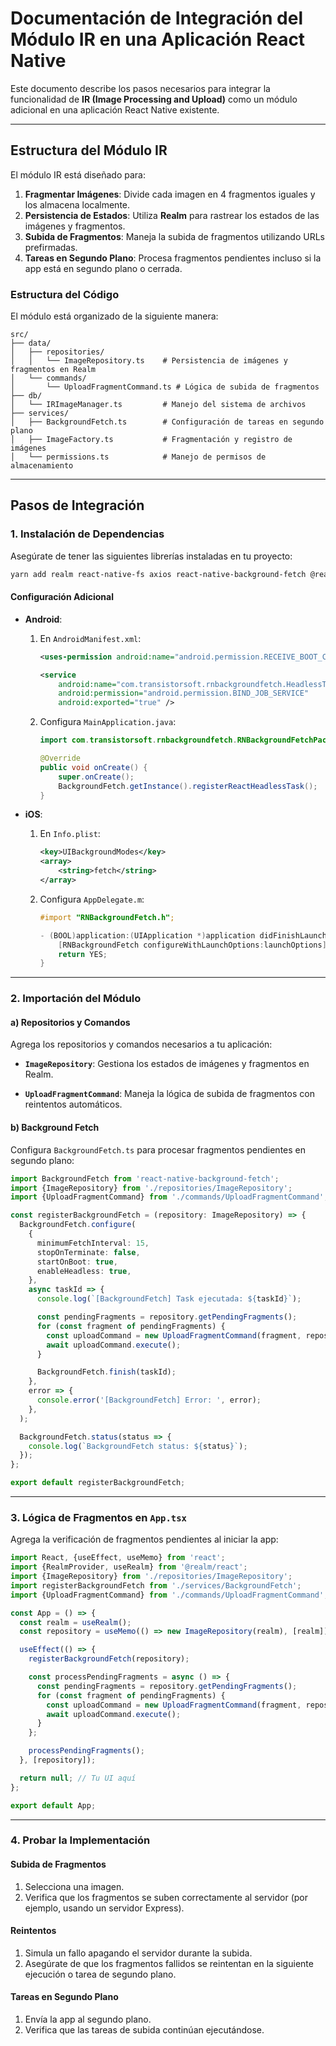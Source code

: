 # Documentación de Integración del Módulo IR en una Aplicación React Native

Este documento describe los pasos necesarios para integrar la funcionalidad de **IR (Image Processing and Upload)** como un módulo adicional en una aplicación React Native existente.

---

## **Estructura del Módulo IR**

El módulo IR está diseñado para:

1. **Fragmentar Imágenes**: Divide cada imagen en 4 fragmentos iguales y los almacena localmente.
2. **Persistencia de Estados**: Utiliza **Realm** para rastrear los estados de las imágenes y fragmentos.
3. **Subida de Fragmentos**: Maneja la subida de fragmentos utilizando URLs prefirmadas.
4. **Tareas en Segundo Plano**: Procesa fragmentos pendientes incluso si la app está en segundo plano o cerrada.

### **Estructura del Código**

El módulo está organizado de la siguiente manera:

```plaintext
src/
├── data/
│   ├── repositories/
│   │   └── ImageRepository.ts    # Persistencia de imágenes y fragmentos en Realm
│   └── commands/
│       └── UploadFragmentCommand.ts # Lógica de subida de fragmentos
├── db/
│   └── IRImageManager.ts         # Manejo del sistema de archivos
├── services/
│   ├── BackgroundFetch.ts        # Configuración de tareas en segundo plano
│   ├── ImageFactory.ts           # Fragmentación y registro de imágenes
│   └── permissions.ts            # Manejo de permisos de almacenamiento
```

---

## **Pasos de Integración**

### **1. Instalación de Dependencias**

Asegúrate de tener las siguientes librerías instaladas en tu proyecto:

```bash
yarn add realm react-native-fs axios react-native-background-fetch @react-native-community/image-editor
```

#### **Configuración Adicional**

- **Android**:

  1. En `AndroidManifest.xml`:

     ```xml
     <uses-permission android:name="android.permission.RECEIVE_BOOT_COMPLETED" />

     <service
         android:name="com.transistorsoft.rnbackgroundfetch.HeadlessTask"
         android:permission="android.permission.BIND_JOB_SERVICE"
         android:exported="true" />
     ```

  2. Configura `MainApplication.java`:

     ```java
     import com.transistorsoft.rnbackgroundfetch.RNBackgroundFetchPackage;

     @Override
     public void onCreate() {
         super.onCreate();
         BackgroundFetch.getInstance().registerReactHeadlessTask();
     }
     ```

- **iOS**:

  1. En `Info.plist`:
     ```xml
     <key>UIBackgroundModes</key>
     <array>
         <string>fetch</string>
     </array>
     ```
  2. Configura `AppDelegate.m`:

     ```objective-c
     #import "RNBackgroundFetch.h";

     - (BOOL)application:(UIApplication *)application didFinishLaunchingWithOptions:(NSDictionary *)launchOptions {
         [RNBackgroundFetch configureWithLaunchOptions:launchOptions];
         return YES;
     }
     ```

---

### **2. Importación del Módulo**

#### **a) Repositorios y Comandos**

Agrega los repositorios y comandos necesarios a tu aplicación:

- **`ImageRepository`**:
  Gestiona los estados de imágenes y fragmentos en Realm.

- **`UploadFragmentCommand`**:
  Maneja la lógica de subida de fragmentos con reintentos automáticos.

#### **b) Background Fetch**

Configura `BackgroundFetch.ts` para procesar fragmentos pendientes en segundo plano:

```typescript
import BackgroundFetch from 'react-native-background-fetch';
import {ImageRepository} from './repositories/ImageRepository';
import {UploadFragmentCommand} from './commands/UploadFragmentCommand';

const registerBackgroundFetch = (repository: ImageRepository) => {
  BackgroundFetch.configure(
    {
      minimumFetchInterval: 15,
      stopOnTerminate: false,
      startOnBoot: true,
      enableHeadless: true,
    },
    async taskId => {
      console.log(`[BackgroundFetch] Task ejecutada: ${taskId}`);

      const pendingFragments = repository.getPendingFragments();
      for (const fragment of pendingFragments) {
        const uploadCommand = new UploadFragmentCommand(fragment, repository);
        await uploadCommand.execute();
      }

      BackgroundFetch.finish(taskId);
    },
    error => {
      console.error('[BackgroundFetch] Error: ', error);
    },
  );

  BackgroundFetch.status(status => {
    console.log(`BackgroundFetch status: ${status}`);
  });
};

export default registerBackgroundFetch;
```

---

### **3. Lógica de Fragmentos en `App.tsx`**

Agrega la verificación de fragmentos pendientes al iniciar la app:

```typescript
import React, {useEffect, useMemo} from 'react';
import {RealmProvider, useRealm} from '@realm/react';
import {ImageRepository} from './repositories/ImageRepository';
import registerBackgroundFetch from './services/BackgroundFetch';
import {UploadFragmentCommand} from './commands/UploadFragmentCommand';

const App = () => {
  const realm = useRealm();
  const repository = useMemo(() => new ImageRepository(realm), [realm]);

  useEffect(() => {
    registerBackgroundFetch(repository);

    const processPendingFragments = async () => {
      const pendingFragments = repository.getPendingFragments();
      for (const fragment of pendingFragments) {
        const uploadCommand = new UploadFragmentCommand(fragment, repository);
        await uploadCommand.execute();
      }
    };

    processPendingFragments();
  }, [repository]);

  return null; // Tu UI aquí
};

export default App;
```

---

### **4. Probar la Implementación**

#### **Subida de Fragmentos**

1. Selecciona una imagen.
2. Verifica que los fragmentos se suben correctamente al servidor (por ejemplo, usando un servidor Express).

#### **Reintentos**

1. Simula un fallo apagando el servidor durante la subida.
2. Asegúrate de que los fragmentos fallidos se reintentan en la siguiente ejecución o tarea de segundo plano.

#### **Tareas en Segundo Plano**

1. Envía la app al segundo plano.
2. Verifica que las tareas de subida continúan ejecutándose.
